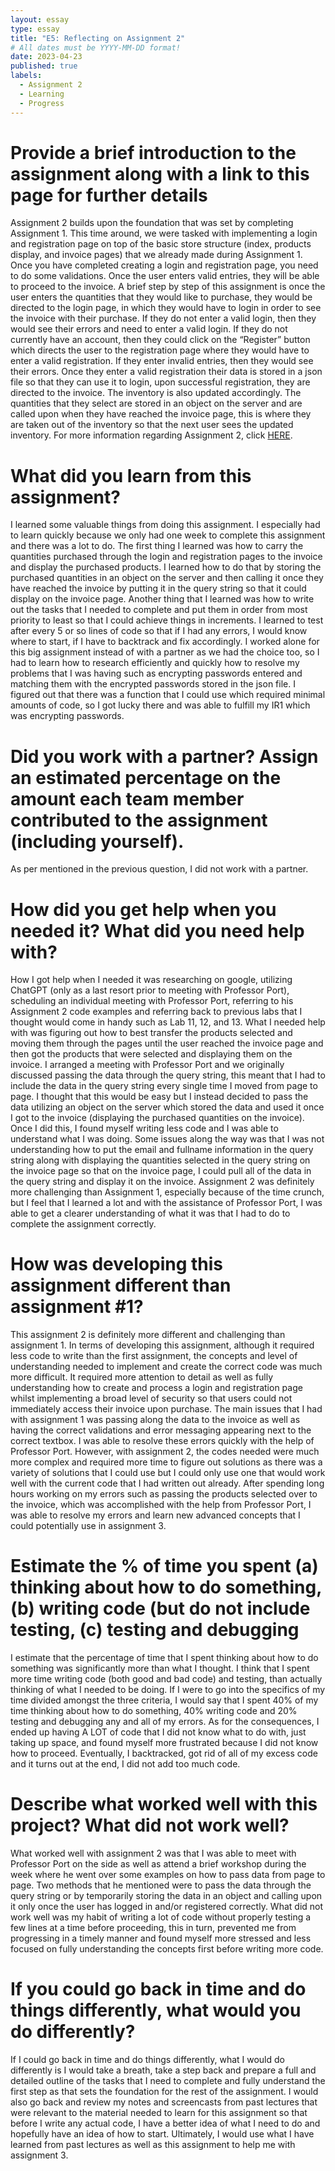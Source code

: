 ```yaml
---
layout: essay
type: essay
title: "E5: Reflecting on Assignment 2"
# All dates must be YYYY-MM-DD format!
date: 2023-04-23
published: true
labels:
  - Assignment 2
  - Learning
  - Progress
---
```


<h1> Provide a brief introduction to the assignment along with a link to this page for further details </h1>
Assignment 2 builds upon the foundation that was set by completing Assignment 1. This time around, we were tasked with implementing a login and registration page on top of the basic store structure (index, products display, and invoice pages) that we already made during Assignment 1. Once you have completed creating a login and registration page, you need to do some validations. Once the user enters valid entries, they will be able to proceed to the invoice. A brief step by step of this assignment is once the user enters the quantities that they would like to purchase, they would be directed to the login page, in which they would have to login in order to see the invoice with their purchase. If they do not enter a valid login, then they would see their errors and need to enter a valid login. If they do not currently have an account, then they could click on the “Register” button which directs the user to the registration page where they would have to enter a valid registration. If they enter invalid entries, then they would see their errors. Once they enter a valid registration their data is stored in a json file so that they can use it to login, upon successful registration, they are directed to the invoice. The inventory is also updated accordingly. The quantities that they select are stored in an object on the server and are called upon when they have reached the invoice page, this is where they are taken out of the inventory so that the next user sees the updated inventory. For more information regarding Assignment 2, click <a href =”https://dport96.github.io/ITM352/morea/150.Assignment2/experience-Assignment2.html”>HERE</a>.
<br>
<h1> What did you learn from this assignment? </h1>
I learned some valuable things from doing this assignment. I especially had to learn quickly because we only had one week to complete this assignment and there was a lot to do. The first thing I learned was how to carry the quantities purchased through the login and registration pages to the invoice and display the purchased products. I learned how to do that by storing the purchased quantities in an object on the server and then calling it once they have reached the invoice by putting it in the query string so that it could display on the invoice page. Another thing that I learned was how to write out the tasks that I needed to complete and put them in order from most priority to least so that I could achieve things in increments. I learned to test after every 5 or so lines of code so that if I had any errors, I would know where to start, if I have to backtrack and fix accordingly. I worked alone for this big assignment instead of with a partner as we had the choice too, so I had to learn how to research efficiently and quickly how to resolve my problems that I was having such as encrypting passwords entered and matching them with the encrypted passwords stored in the json file. I figured out that there was a function that I could use which required minimal amounts of code, so I got lucky there and was able to fulfill my IR1 which was encrypting passwords. 
<br>
<h1> Did you work with a partner? Assign an estimated percentage on the amount each team member contributed to the assignment (including yourself). </h1>
As per mentioned in the previous question, I did not work with a partner. 
<br>
<h1> How did you get help when you needed it? What did you need help with? </h1>
How I got help when I needed it was researching on google, utilizing ChatGPT (only as a last resort prior to meeting with Professor Port), scheduling an individual meeting with Professor Port, referring to his Assignment 2 code examples and referring back to previous labs that I thought would come in handy such as Lab 11, 12, and 13. What I needed help with was figuring out how to best transfer the products selected and moving them through the pages until the user reached the invoice page and then got the products that were selected and displaying them on the invoice. I arranged a meeting with Professor Port and we originally discussed passing the data through the query string, this meant that I had to include the data in the query string every single time I moved from page to page. I thought that this would be easy but I instead decided to pass the data utilizing an object on the server which stored the data and used it once I got to the invoice (displaying the purchased quantities on the invoice). Once I did this, I found myself writing less code and I was able to understand what I was doing. Some issues along the way was that I was not understanding how to put the email and fullname information in the query string along with displaying the quantities selected in the query string on the invoice page so that on the invoice page, I could pull all of the data in the query string and display it on the invoice. Assignment 2 was definitely more challenging than Assignment 1, especially because of the time crunch, but I feel that I learned a lot and with the assistance of Professor Port, I was able to get a clearer understanding of what it was that I had to do to complete the assignment correctly.
<br>
<h1> How was developing this assignment different than assignment #1? </h1>
This assignment 2 is definitely more different and challenging than assignment 1. In terms of developing this assignment, although it required less code to write than the first assignment, the concepts and level of understanding needed to implement and create the correct code was much more difficult. It required more attention to detail as well as fully understanding how to create and process a login and registration page whilst implementing a broad level of security so that users could not immediately access their invoice upon purchase. The main issues that I had with assignment 1 was passing along the data to the invoice as well as having the correct validations and error messaging appearing next to the correct textbox. I was able to resolve these errors quickly with the help of Professor Port. However, with assignment 2, the codes needed were much more complex and required more time to figure out solutions as there was a variety of solutions that I could use but I could only use one that would work well with the current code that I had written out already. After spending long hours working on my errors such as passing the products selected over to the invoice, which was accomplished with the help from Professor Port, I was able to resolve my errors and learn new advanced concepts that I could potentially use in assignment 3. 
<br>
<h1> Estimate the % of time you spent (a) thinking about how to do something, (b) writing code (but do not include testing, (c) testing and debugging </h1>
I estimate that the percentage of time that I spent thinking about how to do something was significantly more than what I thought. I think that I spent more time writing code (both good and bad code) and testing, than actually thinking of what I needed to be doing. If I were to go into the specifics of my time divided amongst the three criteria, I would say that I spent 40% of my time thinking about how to do something, 40% writing code and 20% testing and debugging any and all of my errors. As for the consequences, I ended up having A LOT of code that I did not know what to do with, just taking up space, and found myself more frustrated because I did not know how to proceed. Eventually, I backtracked, got rid of all of my excess code and it turns out at the end, I did not add too much code.
<br>
<h1> Describe what worked well with this project? What did not work well? </h1>
What worked well with assignment 2 was that I was able to meet with Professor Port on the side as well as attend a brief workshop during the week where he went over some examples on how to pass data from page to page. Two methods that he mentioned were to pass the data through the query string or by temporarily storing the data in an object and calling upon it only once the user has logged in and/or registered correctly. What did not work well was my habit of writing a lot of code without properly testing a few lines at a time before proceeding, this in turn, prevented me from progressing in a timely manner and found myself more stressed and less focused on fully understanding the concepts first before writing more code.  
<br>
<h1> If you could go back in time and do things differently, what would you do differently? </h1>
If I could go back in time and do things differently, what I would do differently is I would take a breath, take a step back and prepare a full and detailed outline of the tasks that I need to complete and fully understand the first step as that sets the foundation for the rest of the assignment. I would also go back and review my notes and screencasts from past lectures that were relevant to the material needed to learn for this assignment so that before I write any actual code, I have a better idea of what I need to do and hopefully have an idea of how to start. Ultimately, I would use what I have learned from past lectures as well as this assignment to help me with assignment 3. 
